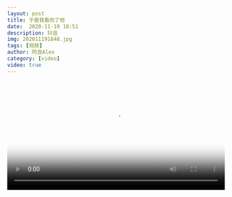 ```yaml
---
layout: post
title: 于是我看向了他
date:  2020-11-19 18:51
description: 抖音
img: 202011191848.jpg
tags: [视频]
author: 阿良Alex
category: [video]
video: true
---
```

<video controls loop preload="auto" poster="/assets/img/202011191848.jpg" width="100%" src="https://oss.xnan.top/%E5%B8%85%E5%93%A5%E8%A7%86%E9%A2%91/%E9%98%BF%E8%89%AFAlex/%E4%BA%8E%E6%98%AF%E6%88%91%E7%9C%8B%E5%90%91%E4%BA%86%E4%BB%96.mp4"></video>
     
